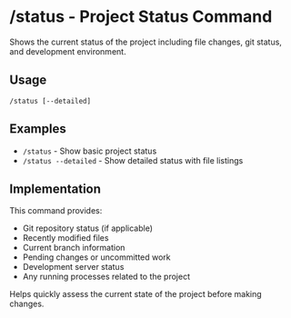 # /status - Project Status Command

Shows the current status of the project including file changes, git status, and development environment.

## Usage
```
/status [--detailed]
```

## Examples
- `/status` - Show basic project status
- `/status --detailed` - Show detailed status with file listings

## Implementation

This command provides:

- Git repository status (if applicable)
- Recently modified files
- Current branch information
- Pending changes or uncommitted work
- Development server status
- Any running processes related to the project

Helps quickly assess the current state of the project before making changes.